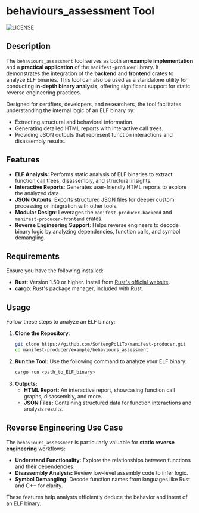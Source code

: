 # behaviours_assessment Tool

[![LICENSE][license badge]][license]

## Description

The `behaviours_assessment` tool serves as both an **example implementation** and a **practical application** of the `manifest-producer` library. It demonstrates the integration of the **backend** and **frontend** crates to analyze ELF binaries. This tool can also be used as a standalone utility for conducting **in-depth binary analysis**, offering significant support for static reverse engineering practices.

Designed for certifiers, developers, and researchers, the tool facilitates understanding the internal logic of an ELF binary by:
- Extracting structural and behavioral information.
- Generating detailed HTML reports with interactive call trees.
- Providing JSON outputs that represent function interactions and disassembly results.

## Features

- **ELF Analysis**: Performs static analysis of ELF binaries to extract function call trees, disassembly, and structural insights.
- **Interactive Reports**: Generates user-friendly HTML reports to explore the analyzed data.
- **JSON Outputs**: Exports structured JSON files for deeper custom processing or integration with other tools.
- **Modular Design**: Leverages the `manifest-producer-backend` and `manifest-producer-frontend` crates.
- **Reverse Engineering Support**: Helps reverse engineers to decode binary logic by analyzing dependencies, function calls, and symbol demangling.

## Requirements

Ensure you have the following installed:

- **Rust**: Version 1.50 or higher. Install from [Rust's official website](https://www.rust-lang.org/tools/install).
- **cargo**: Rust's package manager, included with Rust.

## Usage

Follow these steps to analyze an ELF binary:

1. **Clone the Repository**:
   ```bash
   git clone https://github.com/SoftengPoliTo/manifest-producer.git
   cd manifest-producer/example/behaviours_assessment
   ```
2. **Run the Tool:** Use the following command to analyze your ELF binary:
   ```bash
   cargo run <path_to_ELF_binary>
   ```
3. **Outputs:** 
    - **HTML Report:** An interactive report, showcasing function call graphs, disassembly, and more.
    - **JSON Files:** Containing structured data for function interactions and analysis results.

## Reverse Engineering Use Case

The `behaviours_assessment` is particularly valuable for **static reverse engineering** workflows:

- **Understand Functionality:** Explore the relationships between functions and their dependencies.
- **Disassembly Analysis:** Review low-level assembly code to infer logic.
- **Symbol Demangling:** Decode function names from languages like Rust and C++ for clarity.

These features help analysts efficiently deduce the behavior and intent of an ELF binary.

<!-- Links -->
[license]: LICENSE-MIT

<!-- Badges -->
[license badge]: https://img.shields.io/badge/license-MIT-blue.svg